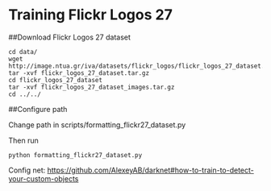 # Training Flickr Logos 27

##Download Flickr Logos 27 dataset


```
cd data/
wget http://image.ntua.gr/iva/datasets/flickr_logos/flickr_logos_27_dataset.tar.gz
tar -xvf flickr_logos_27_dataset.tar.gz
cd flickr_logos_27_dataset
tar -xvf flickr_logos_27_dataset_images.tar.gz
cd ../../
```

##Configure path

Change path in scripts/formatting_flickr27_dataset.py

Then run


```
python formatting_flickr27_dataset.py
```

Config net: https://github.com/AlexeyAB/darknet#how-to-train-to-detect-your-custom-objects
